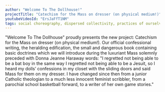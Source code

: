 ```yaml
---
author: "Welcome To The Dollhouse!"
projectTitle: "Сatechism for the Mass on dresser (on physical medium!)"
youtubeVideoId: "ErsJaFfT1NM"
tags: social choreography, dispersed collectivity, practices of ourselves, 8-BIT DESIRE
---
```

"Welcome To The Dollhouse" proudly presents the new project: Сatechism for the Mass on dresser (on physical medium!). Our official confessional writing, the heralding edification, the small and dangerous book containing basic doctrines which we will introduce during the luxuriant Mass solemnly preceded with Donna Jeanne Haraway words: "I regretted not being able to be a bat boy in the same way I regretted not being able to be a Jesuit, so I heard my dolls’ confessions in my closet with the sliding doors and said Mass for them on my dresser. I have changed since then from a junior Catholic theologian to a much less innocent feminist scribbler, from a parochial school basketball forward, to a writer of her own game stories."
